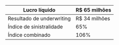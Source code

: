 |Lucro líquido|R$ 65 milhões|
|---|---|
|Resultado de underwriting|R$ 34 milhões|
|Índice de sinistralidade|65%|
|Índice combinado|106%|